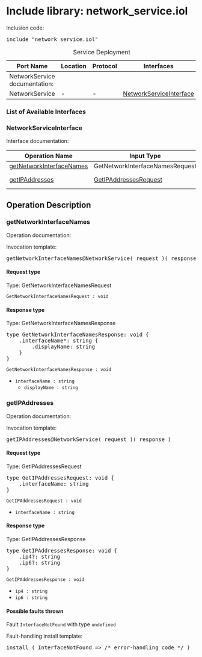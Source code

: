 # Include library: network_service.iol

Inclusion code: <pre>include "network_service.iol"</pre>

<table>
  <caption>Service Deployment</caption>
  <thead>
    <tr>
      <th>Port Name</th>
      <th>Location</th>
      <th>Protocol</th>
      <th>Interfaces</th>
    </tr>
  </thead>
  <tbody><tr><td>NetworkService documentation: </td></tr>
    <tr>
      <td>NetworkService</td>
      <td>-</td>
      <td>-</td>
      <td><a href="#NetworkServiceInterface">NetworkServiceInterface</a></td>
    </tr>
  </tbody>
</table>

<h3>List of Available Interfaces</h3>

<h3 id="NetworkServiceInterface">NetworkServiceInterface</h3>

Interface documentation: 

<table>
  <thead>
    <tr>
      <th>Operation Name</th>
      <th>Input Type</th>
      <th>Output Type</th>
      <th>Faults</th>
    </tr>
  </thead>
  <tbody>
    <tr>
      <td><a href="#getNetworkInterfaceNames">getNetworkInterfaceNames</a></td>
      <td>GetNetworkInterfaceNamesRequest</td>
      <td><a href="#GetNetworkInterfaceNamesResponse">GetNetworkInterfaceNamesResponse</a></td>
      <td>
      </td>
    </tr>
    <tr>
      <td><a href="#getIPAddresses">getIPAddresses</a></td>
      <td><a href="#GetIPAddressesRequest">GetIPAddressesRequest</a></td>
      <td><a href="#GetIPAddressesResponse">GetIPAddressesResponse</a></td>
      <td>
        InterfaceNotFound( undefined )
      </td>
    </tr>
  </tbody>
</table>

<h2>Operation Description</h2>



<h3 id="getNetworkInterfaceNames">getNetworkInterfaceNames</h3>

Operation documentation: 


Invocation template: 
<pre>getNetworkInterfaceNames@NetworkService( request )( response )</pre>

<h4>Request type</h4>

Type: GetNetworkInterfaceNamesRequest




<code>GetNetworkInterfaceNamesRequest : void</code> 



<h4 id="GetNetworkInterfaceNamesResponse">Response type</h4>

Type: GetNetworkInterfaceNamesResponse


<pre>type GetNetworkInterfaceNamesResponse: void {
	.interfaceName*: string {
		.displayName: string
	}
}</pre>

<code>GetNetworkInterfaceNamesResponse : void</code> 

<ul>

  <li><code>interfaceName : string</code> 

<ul>

  <li><code>displayName : string</code> 
</li>

</ul>
</li>

</ul>








<h3 id="getIPAddresses">getIPAddresses</h3>

Operation documentation: 


Invocation template: 
<pre>getIPAddresses@NetworkService( request )( response )</pre>

<h4 id="GetIPAddressesRequest">Request type</h4>

Type: GetIPAddressesRequest


<pre>type GetIPAddressesRequest: void {
	.interfaceName: string
}</pre>

<code>GetIPAddressesRequest : void</code> 

<ul>

  <li><code>interfaceName : string</code> 
</li>

</ul>



<h4 id="GetIPAddressesResponse">Response type</h4>

Type: GetIPAddressesResponse


<pre>type GetIPAddressesResponse: void {
	.ip4?: string
	.ip6?: string
}</pre>

<code>GetIPAddressesResponse : void</code> 

<ul>

  <li><code>ip4 : string</code> 
</li>

  <li><code>ip6 : string</code> 
</li>

</ul>




<h4>Possible faults thrown</h4>


Fault <code>InterfaceNotFound</code> with type <code>undefined</code>

Fault-handling install template: 
<pre>install ( InterfaceNotFound => /* error-handling code */ )</pre>






